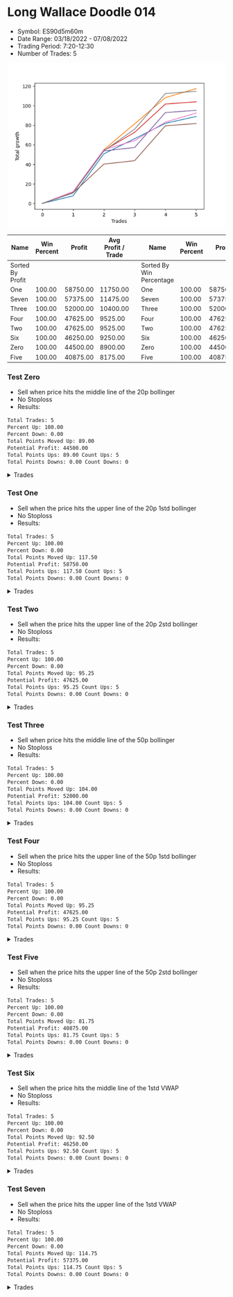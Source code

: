 # Long Wallace Doodle 014 
- Symbol: ES90d5m60m
- Date Range: 03/18/2022 - 07/08/2022
- Trading Period: 7:20-12:30
- Number of Trades: 5

![Plot](LongWallaceDoodle014ES90d5m60m.png)

| Name | Win Percent | Profit | Avg Profit / Trade |     | Name | Win Percent | Profit | Avg Profit / Trade |
| ---- | ----------- | ------ | ------------------ | --- | ---- | ----------- | ------ | ------------------ |
| Sorted By <br> Profit | | | | | Sorted By <br> Win Percentage ||||
| One | 100.00 | 58750.00 | 11750.00 |     | One | 100.00 | 58750.00 | 11750.00 |
| Seven | 100.00 | 57375.00 | 11475.00 |     | Seven | 100.00 | 57375.00 | 11475.00 |
| Three | 100.00 | 52000.00 | 10400.00 |     | Three | 100.00 | 52000.00 | 10400.00 |
| Four | 100.00 | 47625.00 | 9525.00 |     | Four | 100.00 | 47625.00 | 9525.00 |
| Two | 100.00 | 47625.00 | 9525.00 |     | Two | 100.00 | 47625.00 | 9525.00 |
| Six | 100.00 | 46250.00 | 9250.00 |     | Six | 100.00 | 46250.00 | 9250.00 |
| Zero | 100.00 | 44500.00 | 8900.00 |     | Zero | 100.00 | 44500.00 | 8900.00 |
| Five | 100.00 | 40875.00 | 8175.00 |     | Five | 100.00 | 40875.00 | 8175.00 |

### Test Zero
* Sell when price hits the middle line of the 20p bollinger
* No Stoploss
* Results:
```
Total Trades: 5
Percent Up: 100.00
Percent Down: 0.00
Total Points Moved Up: 89.00
Potential Profit: 44500.00
Total Points Ups: 89.00 Count Ups: 5
Total Points Downs: 0.00 Count Downs: 0
```

<details><summary>Trades</summary>

<code>In: 2022-04-20 11:45:00		Out: 2022-04-20 12:24:15		Total Position Time: 39:15		Total Move Up: 7.75		Total to Date: 7.75</code> <br />
<code>In: 2022-04-27 12:10:00		Out: 2022-04-28 06:30:05		Total Position Time: 1100:05		Total Move Up: 43.00		Total to Date: 50.75</code> <br />
<code>In: 2022-05-03 11:40:00		Out: 2022-05-03 11:52:15		Total Position Time: 12:15		Total Move Up: 15.50		Total to Date: 66.25</code> <br />
<code>In: 2022-05-13 11:15:00		Out: 2022-05-13 11:51:35		Total Position Time: 36:35		Total Move Up: 15.75		Total to Date: 82.00</code> <br />
<code>In: 2022-06-27 11:00:00		Out: 2022-06-27 11:19:05		Total Position Time: 19:05		Total Move Up: 7.00		Total to Date: 89.00</code> <br />


</details>

### Test One
* Sell when the price hits the upper line of the 20p 1std bollinger
* No Stoploss
* Results:
```
Total Trades: 5
Percent Up: 100.00
Percent Down: 0.00
Total Points Moved Up: 117.50
Potential Profit: 58750.00
Total Points Ups: 117.50 Count Ups: 5
Total Points Downs: 0.00 Count Downs: 0
```

<details><summary>Trades</summary>

<code>In: 2022-04-20 11:45:00		Out: 2022-04-20 12:45:15		Total Position Time: 60:15		Total Move Up: 12.00		Total to Date: 12.00</code> <br />
<code>In: 2022-04-27 12:10:00		Out: 2022-04-28 06:30:05		Total Position Time: 1100:05		Total Move Up: 43.00		Total to Date: 55.00</code> <br />
<code>In: 2022-05-03 11:40:00		Out: 2022-05-03 12:07:55		Total Position Time: 27:55		Total Move Up: 26.50		Total to Date: 81.50</code> <br />
<code>In: 2022-05-13 11:15:00		Out: 2022-05-13 12:00:35		Total Position Time: 45:35		Total Move Up: 26.75		Total to Date: 108.25</code> <br />
<code>In: 2022-06-27 11:00:00		Out: 2022-06-27 11:38:50		Total Position Time: 38:50		Total Move Up: 9.25		Total to Date: 117.50</code> <br />


</details>

### Test Two
* Sell when the price hits the upper line of the 20p 2std bollinger
* No Stoploss
* Results:
```
Total Trades: 5
Percent Up: 100.00
Percent Down: 0.00
Total Points Moved Up: 95.25
Potential Profit: 47625.00
Total Points Ups: 95.25 Count Ups: 5
Total Points Downs: 0.00 Count Downs: 0
```

<details><summary>Trades</summary>

<code>In: 2022-04-20 11:45:00		Out: 2022-04-20 12:45:55		Total Position Time: 60:55		Total Move Up: 10.75		Total to Date: 10.75</code> <br />
<code>In: 2022-04-27 12:10:00		Out: 2022-04-28 06:30:05		Total Position Time: 1100:05		Total Move Up: 43.00		Total to Date: 53.75</code> <br />
<code>In: 2022-05-03 11:40:00		Out: 2022-05-03 12:40:55		Total Position Time: 60:55		Total Move Up: 3.50		Total to Date: 57.25</code> <br />
<code>In: 2022-05-13 11:15:00		Out: 2022-05-13 12:15:55		Total Position Time: 60:55		Total Move Up: 35.75		Total to Date: 93.00</code> <br />
<code>In: 2022-06-27 11:00:00		Out: 2022-06-27 12:00:55		Total Position Time: 60:55		Total Move Up: 2.25		Total to Date: 95.25</code> <br />


</details>

### Test Three
* Sell when price hits the middle line of the 50p bollinger
* No Stoploss
* Results:
```
Total Trades: 5
Percent Up: 100.00
Percent Down: 0.00
Total Points Moved Up: 104.00
Potential Profit: 52000.00
Total Points Ups: 104.00 Count Ups: 5
Total Points Downs: 0.00 Count Downs: 0
```

<details><summary>Trades</summary>

<code>In: 2022-04-20 11:45:00		Out: 2022-04-20 12:25:50		Total Position Time: 40:50		Total Move Up: 11.25		Total to Date: 11.25</code> <br />
<code>In: 2022-04-27 12:10:00		Out: 2022-04-28 06:30:05		Total Position Time: 1100:05		Total Move Up: 43.00		Total to Date: 54.25</code> <br />
<code>In: 2022-05-03 11:40:00		Out: 2022-05-03 11:59:05		Total Position Time: 19:05		Total Move Up: 18.50		Total to Date: 72.75</code> <br />
<code>In: 2022-05-13 11:15:00		Out: 2022-05-13 12:01:10		Total Position Time: 46:10		Total Move Up: 29.00		Total to Date: 101.75</code> <br />
<code>In: 2022-06-27 11:00:00		Out: 2022-06-27 12:00:55		Total Position Time: 60:55		Total Move Up: 2.25		Total to Date: 104.00</code> <br />


</details>

### Test Four
* Sell when the price hits the upper line of the 50p 1std bollinger
* No Stoploss
* Results:
```
Total Trades: 5
Percent Up: 100.00
Percent Down: 0.00
Total Points Moved Up: 95.25
Potential Profit: 47625.00
Total Points Ups: 95.25 Count Ups: 5
Total Points Downs: 0.00 Count Downs: 0
```

<details><summary>Trades</summary>

<code>In: 2022-04-20 11:45:00		Out: 2022-04-20 12:45:55		Total Position Time: 60:55		Total Move Up: 10.75		Total to Date: 10.75</code> <br />
<code>In: 2022-04-27 12:10:00		Out: 2022-04-28 06:30:05		Total Position Time: 1100:05		Total Move Up: 43.00		Total to Date: 53.75</code> <br />
<code>In: 2022-05-03 11:40:00		Out: 2022-05-03 12:40:55		Total Position Time: 60:55		Total Move Up: 3.50		Total to Date: 57.25</code> <br />
<code>In: 2022-05-13 11:15:00		Out: 2022-05-13 12:15:55		Total Position Time: 60:55		Total Move Up: 35.75		Total to Date: 93.00</code> <br />
<code>In: 2022-06-27 11:00:00		Out: 2022-06-27 12:00:55		Total Position Time: 60:55		Total Move Up: 2.25		Total to Date: 95.25</code> <br />


</details>

### Test Five
* Sell when the price hits the upper line of the 50p 2std bollinger
* No Stoploss
* Results:
```
Total Trades: 5
Percent Up: 100.00
Percent Down: 0.00
Total Points Moved Up: 81.75
Potential Profit: 40875.00
Total Points Ups: 81.75 Count Ups: 5
Total Points Downs: 0.00 Count Downs: 0
```

<details><summary>Trades</summary>

<code>In: 2022-04-20 11:45:00		Out: 2022-04-20 12:45:55		Total Position Time: 60:55		Total Move Up: 10.75		Total to Date: 10.75</code> <br />
<code>In: 2022-04-27 12:10:00		Out: 2022-04-28 06:40:55		Total Position Time: 1110:55		Total Move Up: 29.50		Total to Date: 40.25</code> <br />
<code>In: 2022-05-03 11:40:00		Out: 2022-05-03 12:40:55		Total Position Time: 60:55		Total Move Up: 3.50		Total to Date: 43.75</code> <br />
<code>In: 2022-05-13 11:15:00		Out: 2022-05-13 12:15:55		Total Position Time: 60:55		Total Move Up: 35.75		Total to Date: 79.50</code> <br />
<code>In: 2022-06-27 11:00:00		Out: 2022-06-27 12:00:55		Total Position Time: 60:55		Total Move Up: 2.25		Total to Date: 81.75</code> <br />


</details>

### Test Six
* Sell when the price hits the middle line of the 1std VWAP
* No Stoploss
* Results:
```
Total Trades: 5
Percent Up: 100.00
Percent Down: 0.00
Total Points Moved Up: 92.50
Potential Profit: 46250.00
Total Points Ups: 92.50 Count Ups: 5
Total Points Downs: 0.00 Count Downs: 0
```

<details><summary>Trades</summary>

<code>In: 2022-04-20 11:45:00		Out: 2022-04-20 12:26:10		Total Position Time: 41:10		Total Move Up: 12.00		Total to Date: 12.00</code> <br />
<code>In: 2022-04-27 12:10:00		Out: 2022-04-28 06:30:05		Total Position Time: 1100:05		Total Move Up: 43.00		Total to Date: 55.00</code> <br />
<code>In: 2022-05-03 11:40:00		Out: 2022-05-03 11:50:50		Total Position Time: 10:50		Total Move Up: 9.25		Total to Date: 64.25</code> <br />
<code>In: 2022-05-13 11:15:00		Out: 2022-05-13 11:52:25		Total Position Time: 37:25		Total Move Up: 19.00		Total to Date: 83.25</code> <br />
<code>In: 2022-06-27 11:00:00		Out: 2022-06-27 11:38:50		Total Position Time: 38:50		Total Move Up: 9.25		Total to Date: 92.50</code> <br />


</details>

### Test Seven
* Sell when the price hits the upper line of the 1std VWAP
* No Stoploss
* Results:
```
Total Trades: 5
Percent Up: 100.00
Percent Down: 0.00
Total Points Moved Up: 114.75
Potential Profit: 57375.00
Total Points Ups: 114.75 Count Ups: 5
Total Points Downs: 0.00 Count Downs: 0
```

<details><summary>Trades</summary>

<code>In: 2022-04-20 11:45:00		Out: 2022-04-20 12:45:55		Total Position Time: 60:55		Total Move Up: 10.75		Total to Date: 10.75</code> <br />
<code>In: 2022-04-27 12:10:00		Out: 2022-04-28 06:30:05		Total Position Time: 1100:05		Total Move Up: 43.00		Total to Date: 53.75</code> <br />
<code>In: 2022-05-03 11:40:00		Out: 2022-05-03 11:59:45		Total Position Time: 19:45		Total Move Up: 22.25		Total to Date: 76.00</code> <br />
<code>In: 2022-05-13 11:15:00		Out: 2022-05-13 12:14:40		Total Position Time: 59:40		Total Move Up: 36.50		Total to Date: 112.50</code> <br />
<code>In: 2022-06-27 11:00:00		Out: 2022-06-27 12:00:55		Total Position Time: 60:55		Total Move Up: 2.25		Total to Date: 114.75</code> <br />


</details>